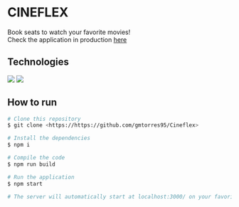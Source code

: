 # CINEFLEX

Book seats to watch your favorite movies!\
Check the application in production [here](http://cineflex-vert.vercel.app)

## Technologies

<div styles="display: flex">
  <img src="https://img.shields.io/badge/JavaScript-F7DF1E?style=for-the-badge&logo=javascript&logoColor=black" />
  <img src="https://img.shields.io/badge/React-20232A?style=for-the-badge&logo=react&logoColor=61DAFB" />
</div>

## How to run

```bash
# Clone this repository
$ git clone <https://https://github.com/gmtorres95/Cineflex>

# Install the dependencies
$ npm i

# Compile the code
$ npm run build

# Run the application
$ npm start

# The server will automatically start at localhost:3000/ on your favorite browser
```
